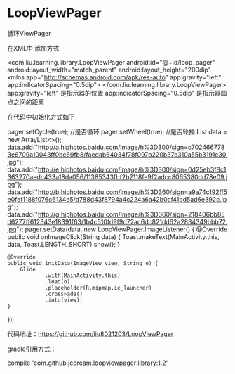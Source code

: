 # LoopViewPager
循环ViewPager

在XML中 添加方式

<com.liu.learning.library.LoopViewPager
    android:id="@+id/loop_pager"
    android:layout_width="match_parent"
    android:layout_height="200dip"
    xmlns:app="http://schemas.android.com/apk/res-auto"
    app:gravity="left"
    app:indicatorSpacing="0.5dip">
</com.liu.learning.library.LoopViewPager>
app:gravity="left"
是指示器的位置
app:indicatorSpacing="0.5dip"
是指示器圆点之间的距离

在代码中初始化方式如下


pager.setCycle(true); //是否循环
pager.setWheel(true); //是否轮播
List<String> data = new ArrayList<>();
data.add("http://a.hiphotos.baidu.com/image/h%3D300/sign=c7024667783e6709a10043ff0bc69fb8/faedab64034f78f097b220b37e310a55b3191c30.jpg");
data.add("http://e.hiphotos.baidu.com/image/h%3D300/sign=0d25eb3f8c1363270aedc433a18da056/11385343fbf2b2118fe9f2adcc8065380dd78e09.jpg");
data.add("http://b.hiphotos.baidu.com/image/h%3D360/sign=a9a74c192ff5e0fef1188f076c6134e5/d788d43f8794a4c224a6a42b0cf41bd5ad6e392c.jpg");
data.add("http://g.hiphotos.baidu.com/image/h%3D360/sign=218406bb85d6277ff612343e18391f63/1b4c510fd9f9d72ac6dc821dd62a2834349bbb72.jpg");
pager.setData(data, new LoopViewPager.ImageListener<String>() {
    @Override
    public void onImageClick(String data) {
        Toast.makeText(MainActivity.this, data, Toast.LENGTH_SHORT).show();
    }

    @Override
    public void initData(ImageView view, String o) {
        Glide
                .with(MainActivity.this)
                .load(o)
                .placeholder(R.mipmap.ic_launcher)
                .crossFade()
                .into(view);
    }
});

代码地址：https://github.com/liu8021203/LoopViewPager

gradle引用方式：

compile 'com.github.jcdream.loopviewpager:library:1.2'
